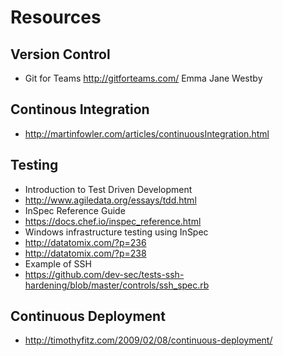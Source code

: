 # Resources

## Version Control

* Git for Teams http://gitforteams.com/ Emma Jane Westby 

 ## Continous Integration

 * http://martinfowler.com/articles/continuousIntegration.html

## Testing

* Introduction to Test Driven Development 
 * http://www.agiledata.org/essays/tdd.html
* InSpec Reference Guide
 * https://docs.chef.io/inspec_reference.html
* Windows infrastructure testing using InSpec 
 * http://datatomix.com/?p=236
 * http://datatomix.com/?p=238
* Example of SSH 
 * https://github.com/dev-sec/tests-ssh-hardening/blob/master/controls/ssh_spec.rb

 ## Continuous Deployment

 * http://timothyfitz.com/2009/02/08/continuous-deployment/




